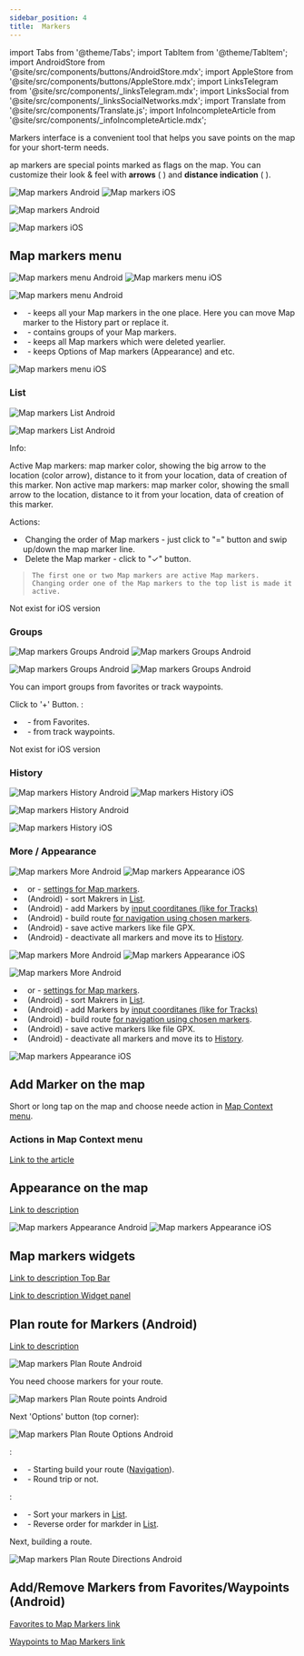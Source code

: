 ```yaml
---
sidebar_position: 4
title:  Markers
---
```

import Tabs from '@theme/Tabs';
import TabItem from '@theme/TabItem';
import AndroidStore from '@site/src/components/buttons/AndroidStore.mdx';
import AppleStore from '@site/src/components/buttons/AppleStore.mdx';
import LinksTelegram from '@site/src/components/_linksTelegram.mdx';
import LinksSocial from '@site/src/components/_linksSocialNetworks.mdx';
import Translate from '@site/src/components/Translate.js';
import InfoIncompleteArticle from '@site/src/components/_infoIncompleteArticle.mdx';

<InfoIncompleteArticle/>

Markers interface is a convenient tool that helps you save points on the map for your short-term needs.

ap markers are special points marked as flags on the map. You can customize their look & feel with **arrows** (<Translate android="true" ids="show_arrows_on_the_map"/> ) and **distance indication** (<Translate android="true" ids="show_direction"/> ). 


<Tabs groupId="operating-systems">

<TabItem value="def" label="Default" default>

![Map markers Android](@site/static/img/map/map_markers_android.png) ![Map markers iOS](@site/static/img/map/map_markers_ios.png)

</TabItem>

<TabItem value="android" label="Android">

![Map markers Android](@site/static/img/map/map_markers_android.png)

</TabItem>

<TabItem value="ios" label="iOS">

![Map markers iOS](@site/static/img/map/map_markers_ios.png)

</TabItem>

</Tabs>


## Map markers menu

<Tabs groupId="operating-systems">

<TabItem value="def" label="Default" default>

![Map markers menu Android](@site/static/img/personal/markers/map_markers_menu_android.png) ![Map markers menu iOS](@site/static/img/personal/markers/map_markers_menu_ios.png)

</TabItem>

<TabItem value="android" label="Android">

<Translate android="true" ids="android_button_seq"/> <Translate android="true" ids="shared_string_menu,map_markers"/>

![Map markers menu Android](@site/static/img/personal/markers/map_markers_menu_android.png)

- &nbsp;<Translate android="true" ids="shared_string_list"/>  - keeps all your Map markers in the one place. Here you can move Map marker to the History part or replace it.
- &nbsp;<Translate android="true" ids="shared_string_groups"/>  - contains groups of your Map markers. 
- &nbsp;<Translate android="true" ids="shared_string_history"/>  - keeps all Map markers which were deleted yearlier.
- &nbsp;<Translate android="true" ids="shared_string_more_without_dots"/>  - keeps Options of Map markers (Appearance) and etc.


</TabItem>

<TabItem value="ios" label="iOS">

<Translate ios="true" ids="ios_button_seq"/> <Translate ios="true" ids="menu,map_markers"/>

<p> </p>

![Map markers menu iOS](@site/static/img/personal/markers/map_markers_menu_ios.png)

</TabItem>

</Tabs>


### List


<Tabs groupId="operating-systems">

<TabItem value="def" label="Default" default>

![Map markers List Android](@site/static/img/personal/markers/map_markers_list_android.png) 

</TabItem>

<TabItem value="android" label="Android">

<Translate android="true" ids="android_button_seq"/> <Translate android="true" ids="shared_string_menu,map_markers,shared_string_list"/>

<p> </p>

![Map markers List Android](@site/static/img/personal/markers/map_markers_list_android.png) 

Info:

Active Map markers: map marker color, showing the big arrow to the location (color arrow), distance to it from your location, data of creation of this marker.
Non active map markers: map marker color, showing the small arrow to the location, distance to it from your location, data of creation of this marker.

Actions:

- &nbsp;Changing the order of Map markers - just click to "&equals;" button and swip up/down the map marker line.
- &nbsp;Delete the Map marker - click to "&#10003;" button.

> ``` The first one or two Map markers are active Map markers. Changing order one of the Map markers to the top list is made it active. ```

</TabItem>

<TabItem value="ios" label="iOS">

Not exist for iOS version

</TabItem>

</Tabs>



### Groups

<Tabs groupId="operating-systems">

<TabItem value="def" label="Default" default>

![Map markers Groups Android](@site/static/img/personal/markers/map_markers_groups_android.png) ![Map markers Groups Android](@site/static/img/personal/markers/map_markers_groups_add_android.png) 

</TabItem>

<TabItem value="android" label="Android">

![Map markers Groups Android](@site/static/img/personal/markers/map_markers_groups_android.png) ![Map markers Groups Android](@site/static/img/personal/markers/map_markers_groups_add_android.png) 

You can import groups from favorites or track waypoints.

Click to '&#43;' Button.  <Translate android="true" ids="favourites_group"/> :
- &nbsp;<Translate android="true" ids="favourites_group"/>  - from Favorites.
- &nbsp;<Translate android="true" ids="shared_string_gpx_waypoints"/>  - from track waypoints.

</TabItem>

<TabItem value="ios" label="iOS">

Not exist for iOS version

</TabItem>

</Tabs>

### History

<Tabs groupId="operating-systems">

<TabItem value="def" label="Default" default>

![Map markers History Android](@site/static/img/personal/markers/map_markers_history_android.png) ![Map markers History iOS](@site/static/img/personal/markers/map_markers_history_ios.png)

</TabItem>

<TabItem value="android" label="Android">

![Map markers History Android](@site/static/img/personal/markers/map_markers_history_android.png)

</TabItem>

<TabItem value="ios" label="iOS">

![Map markers History iOS](@site/static/img/personal/markers/map_markers_history_ios.png)

</TabItem>

</Tabs>

### More / Appearance 

![Map markers More Android](@site/static/img/personal/markers/map_markers_more_android.png) ![Map markers Appearance iOS](@site/static/img/personal/markers/map_markers_appearance_ios.png) 

- &nbsp;<Translate android="true" ids="appearance_on_the_map"/>  or <Translate ios="true" ids="map_settings_appearance"/>   - [settings for Map markers](/docs/documentation/personal/markers#appearance-on-the-map).
- &nbsp;<Translate android="true" ids="sort_by"/>  (Android) - sort Makrers in [List](/docs/documentation/personal/markers#list-android).
- &nbsp;<Translate android="true" ids="coordinate_input"/>  (Android) - add Markers by [input coorditanes (like for Tracks)](/docs/documentation/personal/tracks#coordinate-input-android)
- &nbsp;<Translate android="true" ids="plan_route"/>  (Android) - build route [for navigation using chosen markers](/docs/documentation/navigation/markers-navigation).
- &nbsp;<Translate android="true" ids="marker_save_as_track"/>  (Android) - save active markers like file GPX.
- &nbsp;<Translate android="true" ids="move_all_to_history"/>  (Android) - deactivate all markers and move its to [History](/docs/documentation/personal/markers#history).


<Tabs groupId="operating-systems">

<TabItem value="def" label="Default" default>

![Map markers More Android](@site/static/img/personal/markers/map_markers_more_android.png) ![Map markers Appearance iOS](@site/static/img/personal/markers/map_markers_appearance_ios.png) 

</TabItem>

<TabItem value="android" label="Android">

![Map markers More Android](@site/static/img/personal/markers/map_markers_more_android.png) 

- &nbsp;<Translate android="true" ids="appearance_on_the_map"/>  or <Translate ios="true" ids="map_settings_appearance"/>   - [settings for Map markers](/docs/documentation/personal/markers#appearance-on-the-map).
- &nbsp;<Translate android="true" ids="sort_by"/>  (Android) - sort Makrers in [List](/docs/documentation/personal/markers#list-android).
- &nbsp;<Translate android="true" ids="coordinate_input"/>  (Android) - add Markers by [input coorditanes (like for Tracks)](/docs/documentation/personal/tracks#coordinate-input-android)
- &nbsp;<Translate android="true" ids="plan_route"/>  (Android) - build route [for navigation using chosen markers](/docs/documentation/navigation/markers-navigation).
- &nbsp;<Translate android="true" ids="marker_save_as_track"/>  (Android) - save active markers like file GPX.
- &nbsp;<Translate android="true" ids="move_all_to_history"/>  (Android) - deactivate all markers and move its to [History](/docs/documentation/personal/markers#history).

</TabItem>

<TabItem value="ios" label="iOS">

![Map markers Appearance iOS](@site/static/img/personal/markers/map_markers_appearance_ios.png) 

</TabItem>

</Tabs>

## Add Marker on the map

Short or long tap on the map and choose neede action in [Map Context menu](/docs/documentation/map/map-context-menu#add--edit-marker).

### Actions in Map Context menu

[Link to the article](/docs/documentation/map/map-context-menu#add--edit-marker)

## Appearance on the map

[Link to description](/docs/documentation/widgets/markers#configure-marker-widgets-and-marker-appearance)

![Map markers Appearance Android](@site/static/img/personal/markers/map_markers_appearance_android.png) ![Map markers Appearance iOS](@site/static/img/personal/markers/map_markers_appearance_ios.png)

## Map markers widgets

[Link to description Top Bar](/docs/documentation/widgets/markers#top-bar-widget-markers)

[Link to description Widget panel](/docs/documentation/widgets/markers#panel-widgets-markers)

## Plan route for Markers (Android)

[Link to description](/docs/documentation/navigation/markers-navigation)

<Translate android="true" ids="android_button_seq"/> <Translate android="true" ids="shared_string_menu,map_markers,shared_string_more_without_dots,plan_route"/>

![Map markers Plan Route Android](@site/static/img/personal/markers/map_markers_plan_route_android.png)

You need choose markers for your route.

![Map markers Plan Route points Android](@site/static/img/personal/markers/map_markers_plan_route_points_android.png)

Next 'Options' button (top corner):

<Translate android="true" ids="android_button_seq"/> <Translate android="true" ids="shared_string_menu,map_markers,shared_string_more_without_dots,plan_route,shared_string_options"/>

<p> </p>

![Map markers Plan Route Options Android](@site/static/img/personal/markers/map_markers_plan_route_options_android.png)

<Translate android="true" ids="shared_string_options"/>:

- &nbsp;<Translate android="true" ids="get_directions"/> - Starting build your route ([Navigation](/docs/documentation/navigation)).
- &nbsp;<Translate android="true" ids="make_round_trip"/> - <Translate android="true" ids="make_round_trip_descr"/> Round trip or not. 

<Translate android="true" ids="sort_by"/> :

- &nbsp;<Translate android="true" ids="intermediate_items_sort_by_distance"/>   - Sort your markers in [List](/docs/documentation/personal/markers#list-android).
- &nbsp;<Translate android="true" ids="shared_string_reverse_order"/>  - Reverse order for markder in [List](/docs/documentation/personal/markers#list-android).

Next, building a route.

<Translate android="true" ids="android_button_seq"/> <Translate android="true" ids="shared_string_menu,map_markers,shared_string_more_without_dots,plan_route,shared_string_options,get_directions"/>

<p> </p>


![Map markers Plan Route Directions Android](@site/static/img/personal/markers/map_markers_plan_route_directions_android.png)


## Add/Remove Markers from Favorites/Waypoints (Android)

[Favorites to Map Markers link](/docs/documentation/personal/favorites#add-to-map-markers-android)

[Waypoints to Map Markers link](/docs/documentation/personal/tracks#group-menu)
